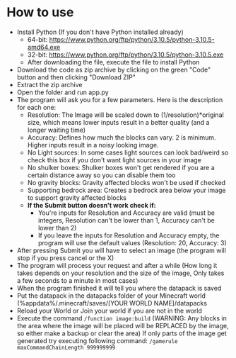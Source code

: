 # How to use
* Install Python (If you don't have Python installed already)
  * 64-bit: https://www.python.org/ftp/python/3.10.5/python-3.10.5-amd64.exe
  * 32-bit: https://www.python.org/ftp/python/3.10.5/python-3.10.5.exe
  * After downloading the file, execute the file to install Python
* Download the code as zip archive by clicking on the green "Code" button and then clicking "Download ZIP"
* Extract the zip archive
* Open the folder and run app.py
* The program will ask you for a few parameters. Here is the description for each one:
  * Resolution: The Image will be scaled down to (1/resolution)*original size, which means lower inputs result in a better quality (and a longer waiting time)
  * Accuracy: Defines how much the blocks can vary. 2 is minimum. Higher inputs result in a noisy looking image.
  * No Light sources: In some cases light sources can look bad/weird so check this box if you don't want light sources in your image
  * No shulker boxes: Shulker boxes won't get rendered if you are a certain distance away so you can disable them too
  * No gravity blocks: Gravity affected blocks won't be used if checked
  * Supporting bedrock area: Creates a bedrock area below your image to support gravity affected blocks
  * **If the Submit button doesn't work check if:**
    * You're inputs for Resolution and Accuracy are valid (must be integers, Resolution can't be lower than 1, Accuracy can't be lower than 2)
    * If you leave the inputs for Resolution and Accuracy empty, the program will use the default values (Resolution: 20, Accuracy: 3)
* After pressing Submit you will have to select an image (the program will stop if you press cancel or the X)
* The program will process your request and after a while (How long it takes depends on your resolution and the size of the image, Only takes a few seconds to a minute in most cases)
* When the program finished it will tell you where the datapack is saved
* Put the datapack in the datapacks folder of your Minecraft world (%appdata%/.minecraft/saves/[YOUR WORLD NAME]/datapacks
* Reload your World or Join your world if you are not in the world
* Execute the command `/function image:build` (WARNING: Any blocks in the area where the image will be placed will be REPLACED by the image, so either make a backup or clear the area)
If only parts of the image get generated try executing following command: `/gamerule maxCommandChainLength 999999999`
